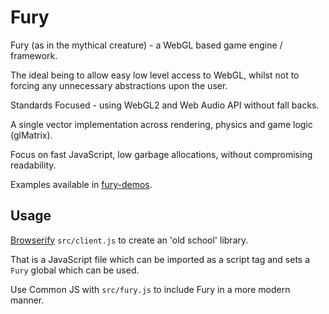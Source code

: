 # Fury

Fury (as in the mythical creature) - a WebGL based game engine / framework.

The ideal being to allow easy low level access to WebGL, whilst not to forcing any unnecessary abstractions upon the user.

Standards Focused - using WebGL2 and Web Audio API without fall backs.

A single vector implementation across rendering, physics and game logic (glMatrix).

Focus on fast JavaScript, low garbage allocations, without compromising readability.

Examples available in [fury-demos](https://github.com/fury-demos).

## Usage

[Browserify](http://browserify.org/) `src/client.js` to create an 'old school' library.

That is a JavaScript file which can be imported as a script tag and sets a `Fury` global which can be used.

Use Common JS with `src/fury.js` to include Fury in a more modern manner.
